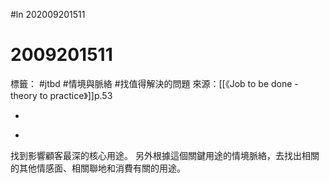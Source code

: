 #ln 202009201511
# 2009201511 
標籤： #jtbd #情境與脈絡 #找值得解決的問題 
來源：[[《Job to be done - theory to practice》]]p.53

-

>

-

找到影響顧客最深的核心用途。
另外根據這個關鍵用途的情境脈絡，去找出相關的其他情感面、相關聯地和消費有關的用途。